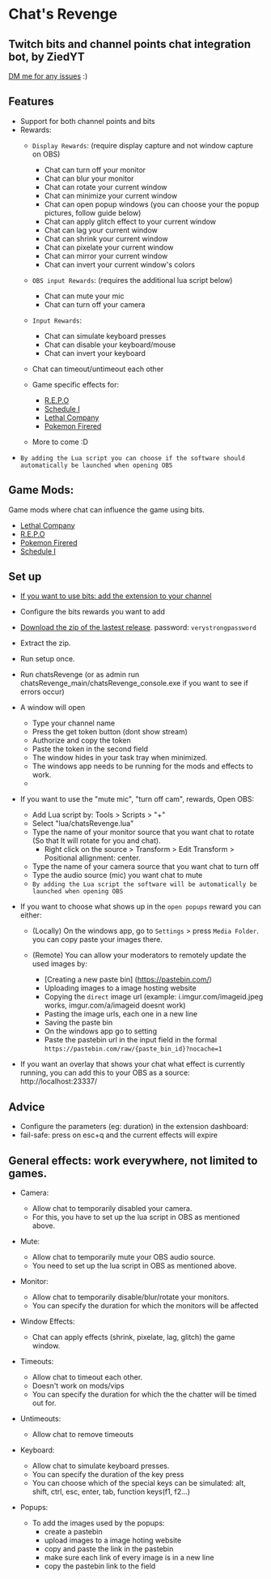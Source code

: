 # Chat's Revenge
## Twitch bits and channel points chat integration bot, by ZiedYT
[DM me for any issues](https://twitter.com/ZiedYT) :)
## Features
- Support for both channel points and bits
- Rewards:
    - `Display Rewards`: (require display capture and not window capture on OBS)
        - Chat can turn off your monitor
        - Chat can blur your monitor
        - Chat can rotate your current window
        - Chat can minimize your current window
        - Chat can open popup windows (you can choose your the popup pictures, follow guide below)
        - Chat can apply glitch effect to your current window
        - Chat can lag your current window
        - Chat can shrink your current window
        - Chat can pixelate your current window
        - Chat can mirror your current window
        - Chat can invert your current window's colors
    - `OBS input Rewards`: (requires the additional lua script below)
        - Chat can mute your mic 
        - Chat can turn off your camera
    - `Input Rewards`:
        - Chat can simulate keyboard presses
        - Chat can disable your keyboard/mouse
        - Chat can invert your keyboard
          
    - Chat can timeout/untimeout each other
    - Game specific effects for:
        - [R.E.P.O](https://thunderstore.io/c/repo/p/ZiedYT/Chats_Revenge_REPO/)
        - [Schedule I](https://thunderstore.io/c/schedule-i/p/ZiedYT/Chats_Revenge_Schedule_I/)
        - [Lethal Company](https://thunderstore.io/c/lethal-company/p/ZiedYT/ChatsRevenge/)
        - [Pokemon Firered](https://github.com/ZiedYT/chatsRevenge-firered/)
    - More to come :D
- `By adding the Lua script you can choose if the software should automatically be launched when opening OBS` 
## Game Mods:
Game mods where chat can influence the game using bits.

- [Lethal Company](https://thunderstore.io/c/lethal-company/p/ZiedYT/ChatsRevenge/)
- [R.E.P.O](https://thunderstore.io/c/repo/p/ZiedYT/Chats_Revenge_REPO/)
- [Pokemon Firered](https://github.com/ZiedYT/chatsRevenge-firered/)
- [Schedule I](https://thunderstore.io/c/schedule-i/p/ZiedYT/Chats_Revenge_Schedule_I/)

## Set up
- [If you want to use bits: add the extension to your channel](https://dashboard.twitch.tv/extensions/6fwhzhvt0ljihf9o1vzvjfp12jvkax)
- Configure the bits rewards you want to add
- [Download the zip of the lastest release](https://github.com/ZiedYT/chats-revenge-public/releases/latest). password: `verystrongpassword`
- Extract the zip.
- Run setup once.
- Run chatsRevenge (or as admin run chatsRevenge_main/chatsRevenge_console.exe if you want to see if errors occur)
- A window will open
    - Type your channel name
    - Press the get token button (dont show stream)
    - Authorize and copy the token
    - Paste the token in the second field
    - The window hides in your task tray when minimized. 
    - The windows app needs to be running for the mods and effects to work.
    - 
- If you want to use the "mute mic", "turn off cam", rewards, Open OBS:
    - Add Lua script by: Tools > Scripts > "+"
    - Select "lua/chatsRevenge.lua"
    - Type the name of your monitor source that you want chat to rotate (So that It will rotate for you and chat).
        - Right click on the source > Transform > Edit Transform > Positional allignment: center.
    - Type the name of your camera source that you want chat to turn off
    - Type the audio source (mic) you want chat to mute
    - `By adding the Lua script the software will be automatically be launched when opening OBS`
- If you want to choose what shows up in the `open popups` reward you can either:
    - (Locally) On the windows app, go to `Settings` > press `Media Folder`. you can copy paste your images there.
      
    - (Remote) You can allow your moderators to remotely update the used images by:
        - [Creating a new paste bin] (https://pastebin.com/)
        - Uploading images to a image hosting website
        - Copying the `direct` image url (example: i.imgur.com/imageid.jpeg works, imgur.com/a/imageid doesnt work)
        - Pasting the image urls, each one in a new line
        - Saving the paste bin
        - On the windows app go to setting
        - Paste the pastebin url in the input field in the formal `https://pastebin.com/raw/{paste_bin_id}?nocache=1`
          
- If you want an overlay that shows your chat what effect is currently running, you can add this to your OBS as a source: http://localhost:23337/
  
## Advice
- Configure the parameters (eg: duration) in the extension dashboard:
- fail-safe: press on esc+q and the current effects will expire
## General effects: work everywhere, not limited to games.
- Camera:   
    - Allow chat to temporarily disabled your camera.     
    - For this, you have to set up the lua script in OBS as mentioned above.
- Mute:
    - Allow chat to temporarily mute your OBS audio source.
    - You need to set up the lua script in OBS as mentioned above.
- Monitor:
    - Allow chat to temporarily disable/blur/rotate your monitors.
    - You can specify the duration for which the monitors will be affected
- Window Effects:
    - Chat can apply effects (shrink, pixelate, lag, glitch) the game window.
- Timeouts:
    - Allow chat to timeout each other.
    - Doesn't work on mods/vips
    - You can specify the duration for which the the chatter will be timed out for.
- Untimeouts:
    - Allow chat to remove timeouts
- Keyboard:
    - Allow chat to simulate keyboard presses.
    - You can specify the duration of the key press
    - You can choose which of the special keys can be simulated: alt, shift, ctrl, esc, enter, tab, function keys(f1, f2...)

- Popups:
    - To add the images used by the popups:
        - create a pastebin
        - upload images to a image hoting website
        - copy and paste the link in the pastebin
        - make sure each link of every image is in a new line
        - copy the pastebin link to the field

